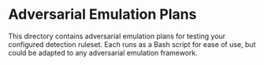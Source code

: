# Adversarial Emulation Plans

This directory contains adversarial emulation plans for testing your configured detection ruleset.  Each runs as a Bash script for ease of use, but could be adapted to any adversarial emulation framework.
